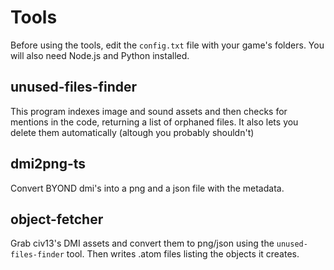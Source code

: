 # Tools
Before using the tools, edit the `config.txt` file with your game's folders.
You will also need Node.js and Python installed.

## unused-files-finder
This program indexes image and sound assets and then checks for mentions in the code, returning a list of orphaned files. It also lets you delete them automatically (altough you probably shouldn't)

## dmi2png-ts
Convert BYOND dmi's into a png and a json file with the metadata.

## object-fetcher
Grab civ13's DMI assets and convert them to png/json using the `unused-files-finder` tool. Then writes .atom files listing the objects it creates.
